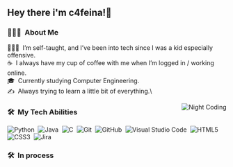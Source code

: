 <h2 align="left">Hey there i'm c4feina!👋</h2>

<!-- ## 👋 &nbsp;Hey there! I'm Aditya Kanoi -->

### 👨🏻‍💻 &nbsp;About Me

👨🏻‍💻 &nbsp;I’m self-taught, and I’ve been into tech since I was a kid especially offensive.\
☕ &nbsp;I always have my cup of coffee with me when I’m logged in / working online.\
🎓 &nbsp;Currently studying Computer Engineering.\
✍️ &nbsp;Always trying to learn a little bit of everything.\

<img alt="Night Coding" src="https://media.giphy.com/media/v1.Y2lkPTc5MGI3NjExZWdtcDg0aWxqZ2Z5N3Z2Z29oZ3dwb3ZhMW94N3ZwOTU0dGNzdGhqMyZlcD12MV9naWZzX3NlYXJjaCZjdD1n/oZEBLugoTthxS/giphy.gif" align="right"/>

### 🛠 &nbsp;My Tech Abilities

![Python](https://img.shields.io/badge/python-3670A0?style=for-the-badge&logo=python&logoColor=ffdd54)&nbsp;
![Java](https://img.shields.io/badge/java-%23ED8B00.svg?style=for-the-badge&logo=java&logoColor=white)&nbsp;
![C](https://img.shields.io/badge/c-%2300599C.svg?style=for-the-badge&logo=c&logoColor=white)&nbsp;
![Git](https://img.shields.io/badge/git-%23F05033.svg?style=for-the-badge&logo=git&logoColor=white)&nbsp;
![GitHub](https://img.shields.io/badge/github-%23121011.svg?style=for-the-badge&logo=github&logoColor=white)&nbsp;
![Visual Studio Code](https://img.shields.io/badge/Visual%20Studio%20Code-0078d7.svg?style=for-the-badge&logo=visual-studio-code&logoColor=white)&nbsp;
![HTML5](https://img.shields.io/badge/html5-%23E34F26.svg?style=for-the-badge&logo=html5&logoColor=white)&nbsp;
![CSS3](https://img.shields.io/badge/css3-%231572B6.svg?style=for-the-badge&logo=css3&logoColor=white)&nbsp;
![Jira](https://img.shields.io/badge/jira-%230A0FFF.svg?style=for-the-badge&logo=jira&logoColor=white)&nbsp;


### 🛠 &nbsp;In process
